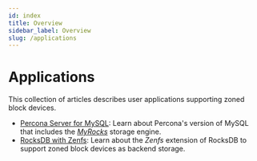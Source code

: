 ```yaml
---
id: index
title: Overview
sidebar_label: Overview
slug: /applications
---
```


# Applications

This collection of articles describes user applications supporting zoned block
devices.

* [Percona Server for MySQL](percona-server.md): Learn about Percona's version
  of MySQL that includes the *[MyRocks](https://myrocks.io/)* storage engine.
* [RocksDB with Zenfs](zenfs.md): Learn about the *Zenfs* extension of
  RocksDB to support zoned block devices as backend storage.
